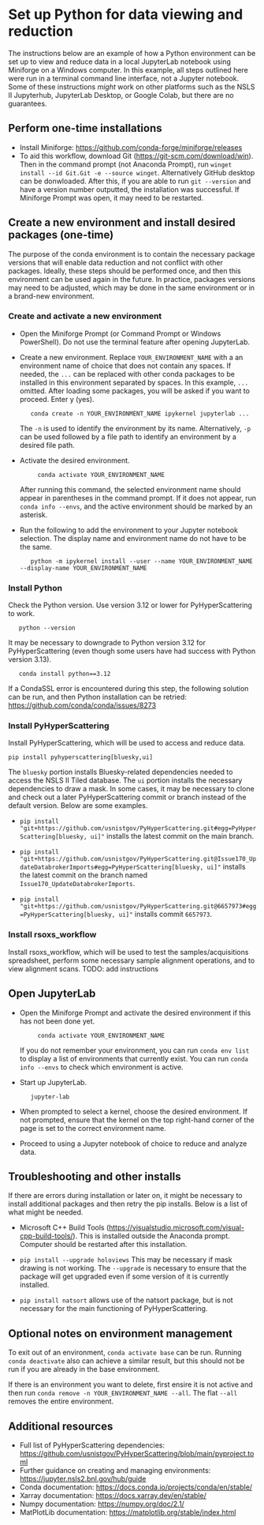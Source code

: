 # Set up Python for data viewing and reduction

The instructions below are an example of how a Python environment can be set up to view and reduce data in a local JupyterLab notebook using Miniforge on a Windows computer.  In this example, all steps outlined here were run in a terminal command line interface, not a Jupyter notebook.  Some of these instructions *might* work on other platforms such as the NSLS II Jupyterhub, JupyterLab Desktop, or Google Colab, but there are no guarantees.

## Perform one-time installations
- Install Miniforge: https://github.com/conda-forge/miniforge/releases
- To aid this workflow, download Git (https://git-scm.com/download/win).  Then in the command prompt (not Anaconda Prompt), run `winget install --id Git.Git -e --source winget`.  Alternatively GitHub desktop can be donwloaded.  After this, if you are able to run ``git --version`` and have a version number outputted, the installation was successful.  If Miniforge Prompt was open, it may need to be restarted.

## Create a new environment and install desired packages (one-time)

The purpose of the conda environment is to contain the necessary package versions that will enable data reduction and not conflict with other packages.  Ideally, these steps should be performed once, and then this environment can be used again in the future.  In practice, packages versions may need to be adjusted, which may be done in the same environment or in a brand-new environment.

### Create and activate a new environment

- Open the Miniforge Prompt (or Command Prompt or Windows PowerShell).  Do not use the terminal feature after opening JupyterLab.

- Create a new environment.  Replace `YOUR_ENVIRONMENT_NAME` with a an environment name of choice that does not contain any spaces.  If needed, the `...` can be replaced with other conda packages to be installed in this environment separated by spaces.  In this example, `...` omitted.  After loading some packages, you will be asked if you want to proceed.  Enter y (yes).

  ```  
     conda create -n YOUR_ENVIRONMENT_NAME ipykernel jupyterlab ...
  ```
  The `-n` is used to identify the environment by its name.  Alternatively, `-p` can be used followed by a file path to identify an environment by a desired file path. 
  
- Activate the desired environment.
  
  ```
       conda activate YOUR_ENVIRONMENT_NAME
  ```
  After running this command, the selected environment name should appear in parentheses in the command prompt.  If it does not appear, run `conda info --envs`, and the active environment should be marked by an asterisk.
  
- Run the following to add the environment to your Jupyter notebook selection.  The display name and environment name do not have to be the same.

  ```  
     python -m ipykernel install --user --name YOUR_ENVIRONMENT_NAME --display-name YOUR_ENVIRONMENT_NAME
  ```


### Install Python

Check the Python version.  Use version 3.12 or lower for PyHyperScattering to work.

```  
   python --version
```
  
It may be necessary to downgrade to Python version 3.12 for PyHyperScattering (even though some users have had success with Python version 3.13).

```  
   conda install python==3.12
```
  
If a CondaSSL error is encountered during this step, the following solution can be run, and then Python installation can be retried: https://github.com/conda/conda/issues/8273

### Install PyHyperScattering

Install PyHyperScattering, which will be used to access and reduce data.

```
pip install pyhyperscattering[bluesky,ui]
```

The `bluesky` portion installs Bluesky-related dependencies needed to access the NSLS II Tiled database. The `ui` portion installs the necessary dependencies to draw a mask.  In some cases, it may be necessary to clone and check out a later PyHyperScattering commit or branch instead of the default version. Below are some examples.

- `pip install "git+https://github.com/usnistgov/PyHyperScattering.git#egg=PyHyperScattering[bluesky, ui]"` installs the latest commit on the main branch.

- `pip install "git+https://github.com/usnistgov/PyHyperScattering.git@Issue170_UpdateDatabrokerImports#egg=PyHyperScattering[bluesky, ui]"` installs the latest commit on the branch named `Issue170_UpdateDatabrokerImports`.

- `pip install "git+https://github.com/usnistgov/PyHyperScattering.git@6657973#egg=PyHyperScattering[bluesky, ui]"` installs commit `6657973`.

### Install rsoxs_workflow

Install rsoxs_workflow, which will be used to test the samples/acquisitions spreadsheet, perform some necessary sample alignment operations, and to view alignment scans.
TODO: add instructions


## Open JupyterLab

- Open the Miniforge Prompt and activate the desired environment if this has not been done yet.

  ```
       conda activate YOUR_ENVIRONMENT_NAME
  ```

  If you do not remember your environment, you can run `conda env list` to display a list of environments that currently exist.  You can run `conda info --envs` to check which environment is active.

- Start up JupyterLab.
  
  ```
     jupyter-lab
  ```
  
- When prompted to select a kernel, choose the desired environment.  If not prompted, ensure that the kernel on the top right-hand corner of the page is set to the correct environment name.

- Proceed to using a Jupyter notebook of choice to reduce and analyze data.


## Troubleshooting and other installs

If there are errors during installation or later on, it might be necessary to install additional packages and then retry the pip installs.  Below is a list of what might be needed.

- Microsoft C++ Build Tools (https://visualstudio.microsoft.com/visual-cpp-build-tools/).  This is installed outside the Anaconda prompt.  Computer should be restarted after this installation.

- `pip install --upgrade holoviews`  This may be necessary if mask drawing is not working.  The `--upgrade` is necessary to ensure that the package will get upgraded even if some version of it is currently installed.

- `pip install natsort` allows use of the natsort package, but is not necessary for the main functioning of PyHyperScattering.


## Optional notes on environment management

To exit out of an environment, `conda activate base` can be run.  Running `conda deactivate` also can achieve a similar result, but this should not be run if you are already in the base environment.

If there is an environment you want to delete, first ensire it is not active and then run `conda remove -n YOUR_ENVIRONMENT_NAME --all`.  The flat `--all` removes the entire environment.

## Additional resources
- Full list of PyHyperScattering dependencies: https://github.com/usnistgov/PyHyperScattering/blob/main/pyproject.toml
- Further guidance on creating and managing environments: https://jupyter.nsls2.bnl.gov/hub/guide
- Conda documentation: https://docs.conda.io/projects/conda/en/stable/
- Xarray documentation: https://docs.xarray.dev/en/stable/
- Numpy documentation: https://numpy.org/doc/2.1/
- MatPlotLib documentation: https://matplotlib.org/stable/index.html
